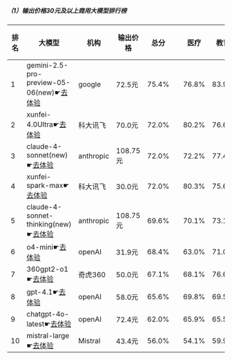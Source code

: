 ##### （1）输出价格30元及以上商用大模型排行榜
|排名|大模型|机构|输出价格|总分| |医疗|教育|金融|法律|行政公务|心理健康|推理与数学计算|语言与指令遵从|
|---|-----|---|-------|---|-|----|---|---|---|------|-------|-----------|------------|
|1|gemini-2.5-pro-preview-05-06(new)☛[去体验](https://nonelinear.com/static/modelcompare.html?type=proprietary)|google|72.5元|75.4%| |        76.8%|83.9%|73.1%|53.3%|        90.0%|56.2%|        89.0%|80.9%|
|2|xunfei-4.0Ultra☛[去体验](https://nonelinear.com/static/modelcompare.html?type=proprietary)|科大讯飞|70.0元|72.0%| |        80.2%|76.6%|75.2%|64.0%|        70.1%|72.3%|        60.0%|77.7%|
|3|claude-4-sonnet(new)☛[去体验](https://nonelinear.com/static/modelcompare.html?type=proprietary)|anthropic|108.75元|72.0%| |        72.2%|77.4%|69.1%|46.7%|        90.0%|57.5%|        75.5%|87.7%|
|4|xunfei-spark-max☛[去体验](https://nonelinear.com/static/modelcompare.html?type=proprietary)|科大讯飞|30.0元|72.0%| |        80.3%|75.6%|75.0%|65.3%|        70.4%|71.5%|        60.4%|77.3%|
|5|claude-4-sonnet-thinking(new)☛[去体验](https://nonelinear.com/static/modelcompare.html?type=proprietary)|anthropic|108.75元|69.6%| |        70.1%|73.1%|68.1%|46.7%|        80.0%|53.8%|        79.4%|86.0%|
|6|o4-mini☛[去体验](https://nonelinear.com/static/modelcompare.html?type=proprietary)|openAI|31.9元|68.4%| |        63.0%|71.0%|66.5%|36.7%|        90.0%|45.0%|        91.0%|83.8%|
|7|360gpt2-o1☛[去体验](https://nonelinear.com/static/modelcompare.html?type=proprietary)|奇虎360|50.0元|67.1%| |        68.1%|76.6%|70.2%|47.7%|        70.4%|66.1%|        67.3%|70.1%|
|8|gpt-4.1☛[去体验](https://nonelinear.com/static/modelcompare.html?type=proprietary)|openAI|58.0元|65.6%| |        69.8%|69.5%|66.1%|56.7%|        60.0%|53.8%|        69.0%|80.0%|
|9|chatgpt-4o-latest☛[去体验](https://nonelinear.com/static/modelcompare.html?type=proprietary)|openAI|72.4元|62.0%| |        65.9%|65.5%|64.9%|37.0%|        57.1%|64.5%|        63.6%|77.8%|
|10|mistral-large☛[去体验](https://nonelinear.com/static/modelcompare.html?type=proprietary)|Mistral|43.4元|56.0%| |        54.1%|59.9%|60.9%|32.6%|        60.2%|49.4%|        58.4%|72.5%|
    
